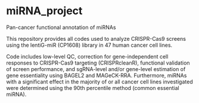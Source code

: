 # miRNA_project
Pan-cancer functional annotation of miRNAs

This repository provides all codes used to analyze CRISPR-Cas9 screens using the lentiG-miR (CP1608) library in 47 human cancer cell lines.

Code includes low-level QC, correction for gene-independent cell responses to CRISPR-Cas9 targeting (CRISPRcleanR),  functional validation of screen performance, and sgRNA-level and/or gene-level estimation of gene essentiality using BAGEL2 and MAGeCK-RRA. Furthermore, miRNAs with a significant effect in the majority of or all cancer cell lines investigated were determined using the 90th percentile method (common essential miRNA).
